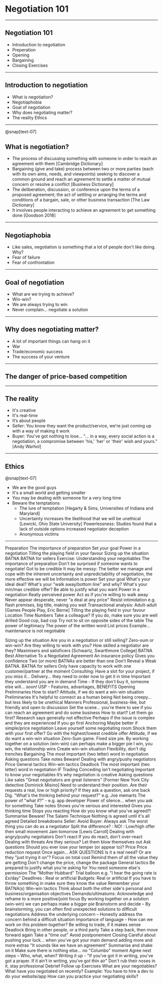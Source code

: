 # Negotiation 101
--- 
## Negotiation 101
- Introduction to negotiation
- Preperation
- Opening
- Bargaining
- Closing
Exercises
---
## Introduction to negotiation
- What is negotiation?
- Negotiaphobia
- Goal of negotiation
- Why does negotiating matter?
- The reality
Ethics
---
@snap[text-07]
## What is negotiation?
- The process of discussing something with someone in order to reach an agreement with them [Cambridge Dictionary]
- Bargaining (give and take) process between two or more parties (each with its own aims, needs, and viewpoints) seeking to discover a common ground and reach an agreement to settle a matter of mutual concern or resolve a conflict [Business Dictionary]
- The deliberation, discussion, or conference upon the terms of a proposed agreement; the act of settling or arranging the terms and conditions of a bargain, sale, or other business transaction [The Law Dictionary]
- It involves people interacting to achieve an agreement to get something done [Goodson 2018]
---
## Negotiaphobia
- Like sales, negotiation is something that a lot of people don't like doing. Why?
- Fear of failure
- Fear of confrontation
---
## Goal of negotiation
- What are we trying to achieve?
- Win-win?
- We are always trying to win
- Never complain... negotiate a solution
---
## Why does negotiating matter?
- A lot of important things can hang on it
- War
- Trade/economic success
- The success of your venture
---
## The danger of price-based competition
---
## The reality
- It's creative
- It's real-time
- It’s about people
- Seller: You know they want the product/service, we're just coming up with a way of making it work
- Buyer: You've got nothing to lose...
"... in a way, every social action is a negotiation, a compromise between 'his,' 'her' or 'their' wish and yours."  [Andy Warhol]
---
## Ethics
@snap[text-07]
- We are the good guys
- It's a small world and getting smaller
- You may be dealing with someone for a very long time
- Beware the temptations
    - The lure of temptation [Hegarty & Sims, Universities of Indiana and Maryland]
    - Uncertainty increases the likelihood that we will be unethical [Lewicki, Ohio State University] Powerlessness: Studies found that a lack of outside options increased negotiator deception
    - Anonymous victims
---
Preparation
The importance of preparation
Set your goal
Power in a negotiation
Tilting the playing field in your favour
Sizing up the situation
BATNA
BATNA for sellers
Exercise: Understanding your negotiables
    The importance of preparation
Don't be surprised if someone wants to negotiate!
Got to be credible
It may be messy: The better we manage and cope with the inherent uncertainty and unpredictability of negotiation, the more effective we will be
Information is power
Set your goal
What's your ideal deal?
What's your "walk away/bottom line" and why?
What's your min/max credible offer?
Be able to justify what you want
Power in a negotiation
Really perceived power
Act as if you're willing to walk away
Never appear desperate, never “a deal at any price"
Resist intimidation e.g. flash premises, big title, making you wait
Transactional analysis: Adult-adult [Games People Play, Eric Berne]
Tilting the playing field in your favour
Location
Time
Numbers
Take a colleague?
If you do, make sure you are well drilled
Good cop, bad cop
Try not to sit on opposite sides of the table
The power of legitimacy
The power of the written word
List prices
Example... maintenance is not negotiable

Sizing up the situation
Are you in a negotiation or still selling?
Zero-sum or win-win?
Are they willing to work with you?
How skilled a negotiator are they?
Maximisers and satisficers [Schwartz, Swarthmore College]
BATNA
Best Alternative To a Negotiated Agreement
An insurance policy
Gives you confidence
Two (or more) BATNAs are better than one
Don’t Reveal a Weak BATNA.
BATNA for sellers
Only have capacity to work with one customer/partner at the moment
Consulting: Have a slot for your project, if you miss it...
Delivery... they need to order now to get it in time
Important they understand you are in demand
Time - If they don't buy it, someone else will... soon!
USP - Features, advantages, BENEFITS
Opening
Preliminaries
How to start?
Attitude, if we do want a win-win situation
Preliminaries
It's helpful to connect as a human being
Not being creepy... but less likely to be unethical
Manners
Professional, business-like, but friendly and open to discussion
Set the scene... you're there to see if you can reach an agreement and do some business
How to start?
Let them go first?
Research says generally not effective
Perhaps if the issue is complex and they are experienced
If you go first
Anchoring
Maybe better if simple/price negotiation
Leave yourself some negotiating room
Shock them with your first offer?
Go with the highest/lowest credible offer
Attitude, if we do want a win-win situation
Zero-Sum game. Fixed size pie.
By working together on a solution (win-win) can perhaps make a bigger pie
I win, you win, the relationship wins
Create win-win situation
Flexibility, don't dig trenches
Bargaining
The most important (two letter) word in negotiation
Asking questions
Take notes
Beware!
Dealing with angry/pushy negotiators
Price
General tactics
Win-win tactics
Deadlock
The most important (two letter) word in negotiation
IF
Trading
Conceding isn't negotiating
Important to know your negotiables
It’s why negotiation is creative
Asking questions
Like sales
"Great negotiators are great listeners" [Former New York City detective Dominick Misino]
Need to understand their position. Are their requests a real, low or high priority?
If they ask a question, ask one back
Dig. "What's the thinking behind your request?" e.g. Joe memarts
The power of "what if?" - e.g. app developer
Power of silence... when you ask for something
Take notes
Shows you're serious and interested
Gives you thinking time
Stops you reacting
How do you know what you've agreed?!
Summarise
Beware!
The Salami Technique
Nothing is agreed until it's all agreed
Detailed breakdowns
Seller: Avoid
Buyer: Always ask
The worst thing you can do as a negotiator
Split the difference? : NO! : Low/high offer then small movement
Jam tomorrow [Lewis Carroll]
Dealing with angry/pushy negotiators
Don't react
If you do react, don't over-react
Dealing with threats
Are they serious?
Let them blow themselves out
Ask questions
Should you ever lose your temper (or appear to)?
Price
Price reduction request
Once again... ASK QUESTIONS
Is it a real need?
Or are they "just trying it on"?
Focus on total cost
Remind them of all the value they are getting
Don't change the price, change the package
General tactics
Be prepared to justify what you're asking for
You need someone else's permission
The "Mother Hubbard"
Trial balloon e.g. "I hear the going rate is £x/day"
Deadlines : Real or artificial
Budgets: Real or artificial
If you have to throw something in make sure they know the value
Remember your BATNA(s)
Win-win tactics
Think about both the other side's personal and business/organisation objectives
Demands/ultimatums: Acknowledge and reframe to a more positive/joint focus
By working together on a solution (win-win) we can perhaps make a bigger pie
Brainstorm and decide – By brainstorming, you can often find unexpected solutions to difficult negotiations
Address the underlying concern – Honestly address the concern behind a difficult situation
Importance of language - How can we work on this problem together?
Be willing to trade, if it makes sense
Deadlock
Bring in other people, or a third party
Take a step back, then move forward again
Take a "time out"
Avoid postponement
Closing
Careful about pushing your luck... when you've got your main demand adding more and more extras
"It sounds like we have an agreement"
Summarise and shake on it
Make sure there is nothing else... no "Columbo" moment
Agree next steps – Who, what, when?
Writing it up - "If you’ve got it in writing, you’ve got a prayer. If it ain’t in writing, you’ve got thin air"
Don't rub their noses in it, stay professional
Debrief
Follow up
Exercises
What are your negotiables?
What have you negotiated on recently?
Example: You have to hire a dev to do your website/app
How can you practice your negotiating skills?
